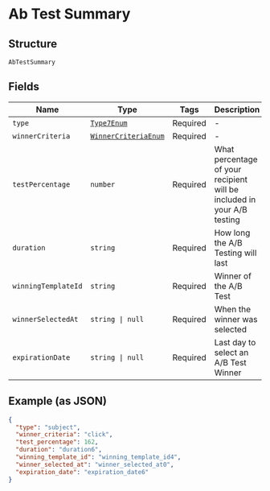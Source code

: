 
# Ab Test Summary

## Structure

`AbTestSummary`

## Fields

| Name | Type | Tags | Description |
|  --- | --- | --- | --- |
| `type` | [`Type7Enum`](../../doc/models/type-7-enum.md) | Required | - |
| `winnerCriteria` | [`WinnerCriteriaEnum`](../../doc/models/winner-criteria-enum.md) | Required | - |
| `testPercentage` | `number` | Required | What percentage of your recipient will be included in your A/B testing |
| `duration` | `string` | Required | How long the A/B Testing will last |
| `winningTemplateId` | `string` | Required | Winner of the A/B Test |
| `winnerSelectedAt` | `string \| null` | Required | When the winner was selected |
| `expirationDate` | `string \| null` | Required | Last day to select an A/B Test Winner |

## Example (as JSON)

```json
{
  "type": "subject",
  "winner_criteria": "click",
  "test_percentage": 162,
  "duration": "duration6",
  "winning_template_id": "winning_template_id4",
  "winner_selected_at": "winner_selected_at0",
  "expiration_date": "expiration_date6"
}
```


